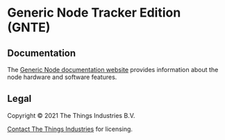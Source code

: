 # Generic Node Tracker Edition (GNTE)

## Documentation

The [Generic Node documentation website](https://www.genericnode.com/docs/) provides information about the node hardware and software features.

## Legal

Copyright © 2021 The Things Industries B.V.

[Contact The Things Industries](https://thethingsindustries.com/contact/) for licensing.
